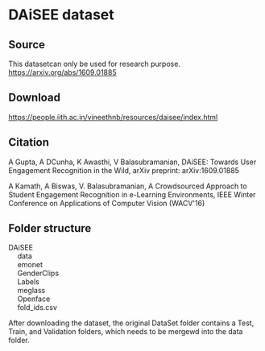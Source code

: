# DAiSEE dataset

## Source
This datasetcan only be used for research purpose.
https://arxiv.org/abs/1609.01885

## Download
https://people.iith.ac.in/vineethnb/resources/daisee/index.html

## Citation
A Gupta, A DCunha, K Awasthi, V Balasubramanian, DAiSEE: Towards User Engagement Recognition in the Wild, arXiv preprint: arXiv:1609.01885

A Kamath, A Biswas, V. Balasubramanian, A Crowdsourced Approach to Student Engagement Recognition in e-Learning Environments, IEEE Winter Conference on Applications of Computer Vision (WACV'16)

## Folder structure

DAiSEE <br />
&emsp; data <br />
&emsp; emonet <br />
&emsp; GenderClips <br />
&emsp; Labels <br />
&emsp; meglass <br />
&emsp; Openface <br />
&emsp; fold_ids.csv <br />

After downloading the dataset, the original DataSet folder contains a Test, Train, and Validation folders, which needs to be mergewd into the data folder.
